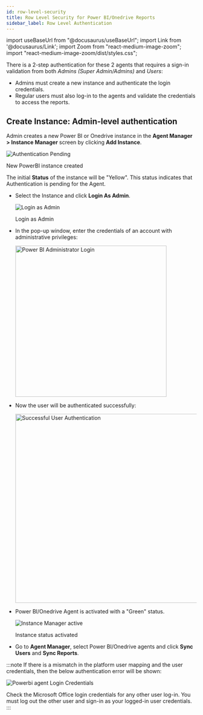 ```yaml
---
id: row-level-security
title: Row Level Security for Power BI/Onedrive Reports
sidebar_label: Row Level Authentication
---
```


import useBaseUrl from "@docusaurus/useBaseUrl";
import Link from '@docusaurus/Link';
import Zoom from "react-medium-image-zoom";
import "react-medium-image-zoom/dist/styles.css";

There is a 2-step authentication for these 2 agents that requires a sign-in validation from both *Admins (Super Admin/Admins)* and *Users*:
* Admins must create a new instance and authenticate the login credentials.
* Regular users must also log-in to the agents and validate the credentials to access the reports.

## Create Instance: Admin-level authentication

Admin creates a new Power BI or Onedrive instance in the **Agent Manager > Instance Manager** screen by clicking **Add Instance**.

  <div class="center">
    <Zoom>
      <img alt="Authentication Pending" src={useBaseUrl('doc-images/admin-guide/agent/auth-pending.png')}/>
    </Zoom>
    <p>New PowerBI instance created</p>
  </div>

The initial **Status** of the instance will be "Yellow". This status indicates that Authentication is pending for the Agent.

* Select the Instance and click **Login As Admin**.

  <div class="center">
    <Zoom>
      <img alt="Login as Admin" src={useBaseUrl('doc-images/admin-guide/agent/login-as-admin.png')}/>
    </Zoom>
    <p>Login as Admin</p>
  </div>

* In the pop-up window, enter the credentials of an account with administrative privileges:

  <div class="center">
    <Zoom>
      <img alt="Power BI Administrator Login" width="400" src={useBaseUrl('doc-images/admin-guide/agent/ms-sign-in.jpg')}/>
    </Zoom>
  </div>

* Now the user will be authenticated successfully:

  <div class="center">
    <Zoom>
      <img alt="Successful User Authentication" width="500" src={useBaseUrl('doc-images/admin-guide/admin-mode/rw4.png')}/>
    </Zoom>
  </div>

* Power BI/Onedrive Agent is activated with a "Green" status.

  <div class="center">
  <Zoom>
    <img alt="Instance Manager active" src={useBaseUrl('doc-images/admin-guide/agent/instance-green.png')}/>
  </Zoom>
  <p>Instance status activated</p>
  </div>

* Go to **Agent Manager**, select Power BI/Onedrive agents and click **Sync Users** and **Sync Reports**.

:::note
If there is a mismatch in the platform user mapping and the user credentials, then the below authentication error will be shown:

  <div class="center">
    <Zoom>
      <img alt="Powerbi agent Login Credentials" src={useBaseUrl('doc-images/admin-guide/agent/auth-failure.png')}/>
    </Zoom>
  </div>

Check the Microsoft Office login credentials for any other user log-in.
You must log out the other user and sign-in as your logged-in user credentials.
:::
